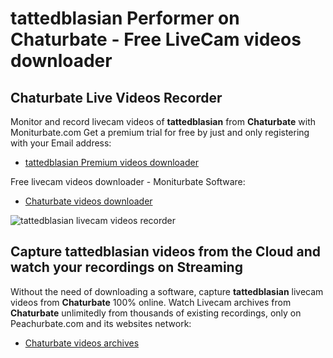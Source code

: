 # tattedblasian Performer on Chaturbate - Free LiveCam videos downloader

## Chaturbate Live Videos Recorder

Monitor and record livecam videos of **tattedblasian** from **Chaturbate** with Moniturbate.com
Get a premium trial for free by just and only registering with your Email address:
* [tattedblasian Premium videos downloader](https://moniturbate.com/request-demo-licence-key.html)

Free livecam videos downloader - Moniturbate Software:
* [Chaturbate videos downloader](https://moniturbate.com/moniturbate-download-software.html)

![tattedblasian livecam videos recorder](https://peachurnet.com/templates/moniturbate-software.png)


## Capture tattedblasian videos from the Cloud and watch your recordings on Streaming

Without the need of downloading a software, capture **tattedblasian** livecam videos from **Chaturbate** 100% online.
Watch Livecam archives from **Chaturbate** unlimitedly from thousands of existing recordings, only on Peachurbate.com and its websites network:
* [Chaturbate videos archives](https://peachurnet.com/)